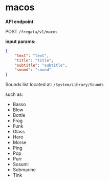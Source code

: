 # macos

**API endpoint**

POST `/fregata/v1/macos`

**input params:**

```json
{
    "text": "text",
    "title": "title",
    "subtitle": "subtitle",
    "sound": "sound"
}
```

Sounds list located at: `/System/Library/Sounds`

such as:

- Basso
- Blow
- Bottle
- Frog
- Funk
- Glass
- Hero
- Morse
- Ping
- Pop
- Purr
- Sosumi
- Submarine
- Tink